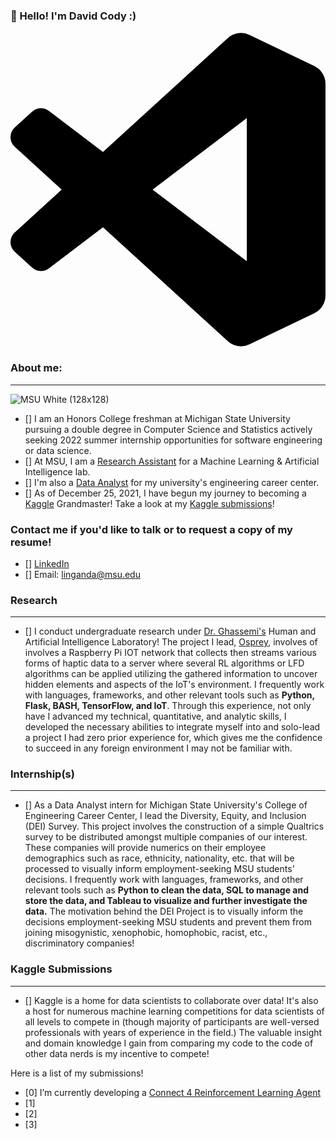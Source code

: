 ### 👋 Hello! I'm David Cody :)

<svg role="img" viewBox="0 0 24 24" xmlns="http://www.w3.org/2000/svg"><title>Visual Studio Code</title><path d="M23.15 2.587L18.21.21a1.494 1.494 0 0 0-1.705.29l-9.46 8.63-4.12-3.128a.999.999 0 0 0-1.276.057L.327 7.261A1 1 0 0 0 .326 8.74L3.899 12 .326 15.26a1 1 0 0 0 .001 1.479L1.65 17.94a.999.999 0 0 0 1.276.057l4.12-3.128 9.46 8.63a1.492 1.492 0 0 0 1.704.29l4.942-2.377A1.5 1.5 0 0 0 24 20.06V3.939a1.5 1.5 0 0 0-.85-1.352zm-5.146 14.861L10.826 12l7.178-5.448v10.896z"/></svg>

### About me: 
---
![MSU White (128x128)](https://user-images.githubusercontent.com/67522964/147609704-d7a94314-68d0-44c8-9488-aab8e8d3acb2.png)

- [] I am an Honors College freshman at Michigan State University pursuing a double degree in Computer Science and Statistics actively seeking 2022 summer internship opportunities for software engineering or data science. 
- [] At MSU, I am a [Research Assistant](https://github.com/BumbleIV/BumbleIV#research) for a Machine Learning & Artificial Intelligence lab.
- [] I'm also a [Data Analyst](https://github.com/BumbleIV/BumbleIV#internships) for my university's engineering career center. 
- [] As of December 25, 2021, I have begun my journey to becoming a [Kaggle](https://www.kaggle.com/competitions) Grandmaster! Take a look at my [Kaggle submissions](https://github.com/BumbleIV/BumbleIV#kaggle-submissions)!

### Contact me if you'd like to talk or to request a copy of my resume!
- [] [LinkedIn](https://www.linkedin.com/in/davidcodylingan/)
- [] Email: linganda@msu.edu


### Research
---
- [] I conduct undergraduate research under [Dr. Ghassemi's](https://www.linkedin.com/in/mohammad-ghassemi-401a843/) Human and Artificial Intelligence Laboratory! The project I lead, [Osprey](https://github.com/BumbleIV/osprey), involves of involves a Raspberry Pi IOT network that collects then streams various forms of haptic data to a server where several RL algorithms or LFD algorithms can be applied utilizing the gathered information to uncover hidden elements and aspects of the IoT's environment. I frequently work with languages, frameworks, and other relevant tools such as **Python, Flask, BASH, TensorFlow, and IoT**. Through this experience, not only have I advanced my technical, quantitative, and analytic skills, I developed the necessary abilities to integrate myself into and solo-lead a project I had zero prior experience for, which gives me the confidence to succeed in any foreign environment I may not be familiar with.

### Internship(s)
---
- [] As a Data Analyst intern for Michigan State University's College of Engineering Career Center, I lead the Diversity, Equity, and Inclusion (DEI) Survey. This project involves the construction of a simple Qualtrics survey to be distributed amongst multiple companies of our interest. These companies will provide numerics on their employee demographics such as race, ethnicity, nationality, etc. that will be processed to visually inform employment-seeking MSU students' decisions. I frequently work with languages, frameworks, and other relevant tools such as **Python to clean the data, SQL to manage and store the data, and Tableau to visualize and further investigate the data.** The motivation behind the DEI Project is to visually inform the decisions employment-seeking MSU students and prevent them from joining misogynistic, xenophobic, homophobic, racist, etc., discriminatory companies!

### Kaggle Submissions
---
- [] Kaggle is a home for data scientists to collaborate over data! It's also a host for numerous machine learning competitions for data scientists of all levels to compete in (though majority of participants are well-versed professionals with years of experience in the field.) The valuable insight and domain knowledge I gain from comparing my code to the code of other data nerds is my incentive to compete! 

Here is a list of my submissions!
- [0] I’m currently developing a [Connect 4 Reinforcement Learning Agent]()
- [1]
- [2]
- [3]
